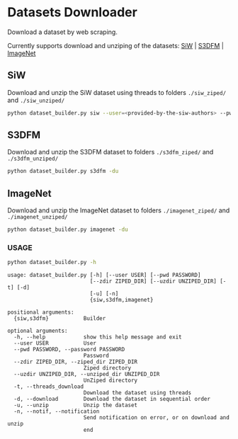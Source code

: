 # Datasets Downloader

Download a dataset by web scraping.

Currently supports download and unziping of the datasets: [SiW](#siw) | [S3DFM](#s3dfm) | [ImageNet](#imagenet)

## SiW

Download and unzip the SiW dataset using threads to folders ```./siw_ziped/``` and ```./siw_unziped/```

```bash
python dataset_builder.py siw --user=<provided-by-the-siw-authors> --pwd=<provided-by-the-siw-authors> -tu
```

## S3DFM

Download and unzip the S3DFM dataset to folders ```./s3dfm_ziped/``` and ```./s3dfm_unziped/```

```bash
python dataset_builder.py s3dfm -du
```

## ImageNet

Download and unzip the ImageNet dataset to folders ```./imagenet_ziped/``` and ```./imagenet_unziped/```

```bash
python dataset_builder.py imagenet -du
```

### USAGE

```bash
python dataset_builder.py -h
```

```text
usage: dataset_builder.py [-h] [--user USER] [--pwd PASSWORD]
                          [--zdir ZIPED_DIR] [--uzdir UNZIPED_DIR] [-t] [-d]
                          [-u] [-n]
                          {siw,s3dfm,imagenet}

positional arguments:
  {siw,s3dfm}           Builder

optional arguments:
  -h, --help            show this help message and exit
  --user USER           User
  --pwd PASSWORD, --password PASSWORD
                        Password
  --zdir ZIPED_DIR, --ziped_dir ZIPED_DIR
                        Ziped directory
  --uzdir UNZIPED_DIR, --unziped_dir UNZIPED_DIR
                        UnZiped directory
  -t, --threads_download
                        Download the dataset using threads
  -d, --download        Download the dataset in sequential order
  -u, --unzip           Unzip the dataset
  -n, --notif, --notification
                        Send notification on error, or on download and unzip
                        end
```
